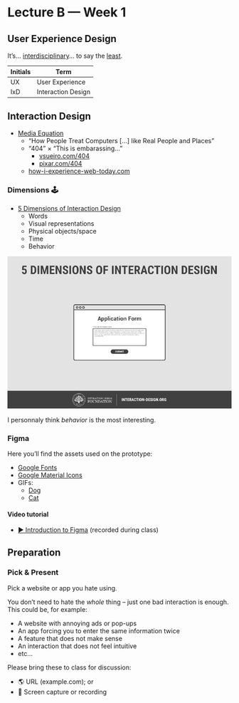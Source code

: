 # Lecture B — Week 1

## User Experience Design

It’s… [interdisciplinary](https://github.com/envisprecisely/disciplines-of-ux)… to say the [least](https://public-media.interaction-design.org/images/encyclopedia/human_computer_interaction_hci/Interaction-Design-Disciplines.jpg).
<!-- Source: https://www.interaction-design.org/literature/book/the-encyclopedia-of-human-computer-interaction-2nd-ed/human-computer-interaction-brief-intro -->

Initials|Term
---|---
UX | User Experience
IxD | Interaction Design

## Interaction Design

- [Media Equation](https://en.wikipedia.org/wiki/The_Media_Equation)
  - “How People Treat Computers […] like Real People and Places”
  - “404” × “This is embarassing…”
    - [vsueiro.com/404](https://vsueiro.com/404)
    - [pixar.com/404](https://www.pixar.com/404)
  - [how-i-experience-web-today.com](https://how-i-experience-web-today.com/)

### Dimensions 🕹
- [5 Dimensions of Interaction Design](https://www.interaction-design.org/literature/topics/interaction-design)
  - Words
  - Visual representations
  - Physical objects/space
  - Time
  - Behavior

![GIF](../../../../media/5-dimensions.gif)

I personnaly think _behavior_ is the most interesting.

### Figma

Here you’ll find the assets used on the prototype:
- [Google Fonts](https://fonts.google.com/)
- [Google Material Icons](https://fonts.google.com/icons)
- GIFs:
  - [Dog](../../../../media/dog.gif)
  - [Cat](../../../../media/cat.gif)

#### Video tutorial
- [▶️ Introduction to Figma](https://youtu.be/T3emPBdUvMc) (recorded during class)

## Preparation

### Pick & Present

Pick a website or app you hate using.

You don’t need to hate the _whole_ thing – just one bad interaction is enough. This could be, for example:

- A website with annoying ads or pop-ups
- An app forcing you to enter the same information twice
- A feature that does not make sense
- An interaction that does not feel intuitive
- etc…

Please bring these to class for discussion:

- 🌎 URL (example.com); or
- 📱 Screen capture or recording
